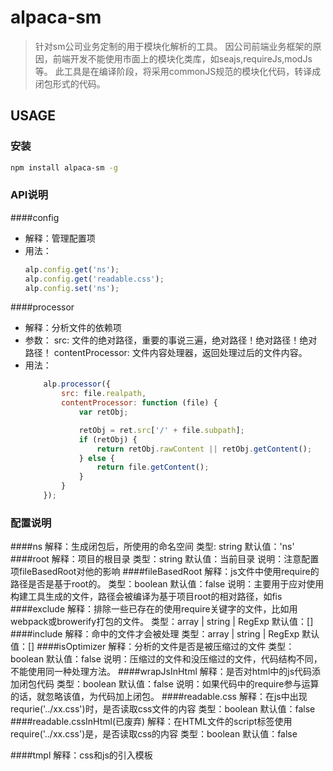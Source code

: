 # alpaca-sm

>针对sm公司业务定制的用于模块化解析的工具。
>因公司前端业务框架的原因，前端开发不能使用市面上的模块化类库，如seajs,requireJs,modJs等。
此工具是在编译阶段，将采用commonJS规范的模块化代码，转译成闭包形式的代码。

## USAGE

### 安装

```bash
npm install alpaca-sm -g
```

### API说明

####config
+ 解释：管理配置项
+ 用法：
    ```js
    alp.config.get('ns');
    alp.config.get('readable.css');
    alp.config.set('ns');
    ```

####processor
+ 解释：分析文件的依赖项
+ 参数：
    src: 文件的绝对路径，重要的事说三遍，绝对路径！绝对路径！绝对路径！
    contentProcessor: 文件内容处理器，返回处理过后的文件内容。
+ 用法：
    ```js
        alp.processor({
            src: file.realpath,
            contentProcessor: function (file) {
                var retObj;

                retObj = ret.src['/' + file.subpath];
                if (retObj) {
                    return retObj.rawContent || retObj.getContent();
                } else {
                    return file.getContent();
                }
            }
        });

    ```

### 配置说明

####ns
    解释：生成闭包后，所使用的命名空间
    类型: string
    默认值：'ns'
####root
    解释：项目的根目录
    类型：string
    默认值：当前目录
    说明：注意配置项fileBasedRoot对他的影响
####fileBasedRoot
    解释：js文件中使用require的路径是否是基于root的。
    类型：boolean
    默认值：false
    说明：主要用于应对使用构建工具生成的文件，路径会被编译为基于项目root的相对路径，如fis
####exclude
    解释：排除一些已存在的使用require关键字的文件，比如用webpack或browerify打包的文件。
    类型：array | string | RegExp
    默认值：[]
####include
    解释：命中的文件才会被处理
    类型：array | string | RegExp
    默认值：[]
####isOptimizer
    解释：分析的文件是否是被压缩过的文件
    类型：boolean
    默认值：false
    说明：压缩过的文件和没压缩过的文件，代码结构不同，不能使用同一种处理方法。
####wrapJsInHtml
    解释：是否对html中的js代码添加闭包代码
    类型：boolean
    默认值：false
    说明：如果代码中的require参与运算的话，就忽略该值，为代码加上闭包。
####readable.css
    解释：在js中出现requrie('../xx.css')时，是否读取css文件的内容
    类型：boolean
    默认值：false
####readable.cssInHtml(已废弃)
    解释：在HTML文件的script标签使用require('../xx.css')是，是否读取css的内容
    类型：boolean
    默认值：false

####tmpl
    解释：css和js的引入模板





